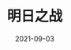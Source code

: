 ---
title: '明日之战'
date: '2021-09-03'
price: '43.90'
theaters: ['华联影城·万柳店']
seat: ['6-5']
remark: ['数字']
---